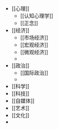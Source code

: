 - [[心理]]
	- [[认知心理学]]
	- [[正念]]
- [[经济]]
	- [[市场经济]]
	- [[宏观经济]]
	- [[微观经济]]
	-
- [[政治]]
	- [[国际政治]]
	-
- [[科学]]
- [[科技]]
- [[自媒体]]
- [[艺术]]
- [[文化]]
-